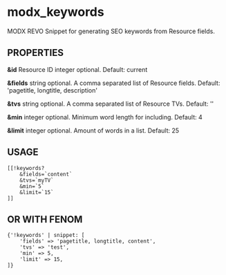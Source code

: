 # modx_keywords
MODX REVO Snippet for generating SEO keywords from Resource fields.

## PROPERTIES

**&id** Resource ID integer optional. Default: current

**&fields** string optional. A comma separated list of Resource fields. Default: 'pagetitle, longtitle, description'

**&tvs** string optional. A comma separated list of Resource TVs. Default: ''

**&min** integer optional. Minimum word length for including. Default: 4

**&limit** integer optional. Amount of words in a list. Default: 25

## USAGE

    [[!keywords?
        &fields=`content`
        &tvs=`myTV`
        &min=`5`
        &limit=`15`
    ]]

## OR WITH FENOM

    {'!keywords' | snippet: [
        'fields' => 'pagetitle, longtitle, content',
        'tvs' => 'test',
        'min' => 5,
        'limit' => 15,
    ]}

